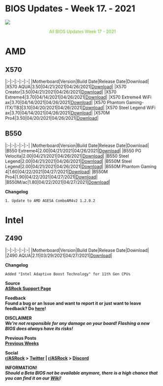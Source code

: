 # BIOS Updates - Week 17. - 2021

<img style="margin-left:auto;margin-right:auto;display: block;" src="/ASRockWiki/assets/img/includes/wiki/bios_updates.png">

<p style="text-align:center;color:#79bd28">All BIOS Updates Week 17 - 2021</p>

# AMD

## **X570**

|:-|:-|:-|:-|:-|
|Motherboard|Version|Build Date|Release Date|Download|
|X570 AQUA|3.50|04/21/2021|04/26/2021|[Download](https://www.asrock.com/MB/AMD/X570%20AQUA/index.asp#BIOS)|
|X570 Creator|3.50|04/21/2021|04/26/2021|[Download](https://www.asrock.com/MB/AMD/X570%20Creator/index.asp#BIOS)|
|X570 Extreme4|3.70|04/14/2021|04/26/2021|[Download](https://www.asrock.com/MB/AMD/X570%20Extreme4/index.asp#BIOS)|
|X570 Extreme4 WiFi ax|3.70|04/14/2021|04/26/2021|[Download](https://www.asrock.com/MB/AMD/X570%20Extreme4%20WiFi%20ax/index.asp#BIOS)|
|X570 Phantom Gaming-ITX/TB3|3.10|04/20/2021|04/26/2021|[Download](https://www.asrock.com/MB/AMD/X570%20Phantom%20Gaming-ITXTB3/index.asp#BIOS)|
|X570 Steel Legend WiFi ax|3.70|04/14/2021|04/26/2021|[Download](https://www.asrock.com/MB/AMD/X570%20Steel%20Legend%20WiFi%20ax/index.asp#BIOS)|
|X570M Pro4|3.50|04/20/2021|04/26/2021|[Download](https://www.asrock.com/MB/AMD/X570M%20Pro4/index.asp#BIOS)|

## **B550**

|:-|:-|:-|:-|:-|
|Motherboard|Version|Build Date|Release Date|Download|
|B550 Extreme4|2.00|04/21/2021|04/26/2021|[Download](https://www.asrock.com/MB/AMD/B550%20Extreme4/index.asp#BIOS)|
|B550 PG Velocita|2.00|04/21/2021|04/26/2021|[Download](https://www.asrock.com/MB/AMD/B550%20PG%20Velocita/index.asp#BIOS)|
|B550 Steel Legend|2.00|04/21/2021|04/26/2021|[Download](https://www.asrock.com/MB/AMD/B550%20Steel%20Legend/index.asp#BIOS)|
|B550M Steel Legend|2.00|04/21/2021|04/26/2021|[Download](https://www.asrock.com/MB/AMD/B550M%20Steel%20Legend/index.asp#BIOS)|
|B550M Phantom Gaming 4|1.60|04/22/2021|04/27/2021|[Download](https://www.asrock.com/MB/AMD/B550M%20Phantom%20Gaming%204/index.asp#BIOS)|
|B550M Pro4|1.90|04/22/2021|04/27/2021|[Download](https://www.asrock.com/MB/AMD/B550M%20Pro4/index.asp#BIOS)|
|B550M/ac|1.80|04/22/2021|04/27/2021|[Download](https://www.asrock.com/MB/AMD/B550Mac/index.asp#BIOS)|

**Changelog**

    1. Update to AMD AGESA ComboAM4v2 1.2.0.2

# Intel

## **Z490**

|:-|:-|:-|:-|:-|
|Motherboard|Version|Build Date|Release Date|Download|
|Z490 AQUA|2.11|03/29/2021|04/27/2021|[Download](https://www.asrock.com/MB/Intel/Z490%20AQUA/index.asp#BIOS)|

**Changelog**

    Added "Intel Adaptive Boost Technology" for 11th Gen CPUs

**Source**  
[**ASRock Support Page**](https://www.asrock.com/support/index.asp?cat=BIOS)

**Feedback**  
**Found a bug or an Issue and want to report it or just want to leave feedback? Do [here](https://event.asrock.com/tsd.asp)!**

**DISCLAIMER**  
***We're not responsible for any damage on your board! Flashing a new BIOS does always have its risks!***

**Previous Posts**  
[**Previous Weeks**](https://www.reddit.com/r/ASRock/?f=flair_name%3A%22BIOS%20Release%22)

**Social**  
**[r/ASRock](https://www.reddit.com/r/ASRock/) > [Twitter](https://twitter.com/redditASRock) | [r/ASRock](https://www.reddit.com/r/ASRock/) > [Discord](https://discord.gg/rFrMpxV)**

**INFORMATION!**  
***Should a Beta BIOS not be available anymore, there is a high chance that you can find it on our [Wiki](https://botflakes.github.io/ASRockWiki/beta_bios/)!***